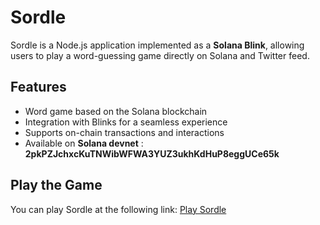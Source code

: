 # Sordle

Sordle is a Node.js application implemented as a **Solana Blink**, allowing users to play a word-guessing game directly on Solana and Twitter feed.

## Features
- Word game based on the Solana blockchain
- Integration with Blinks for a seamless experience
- Supports on-chain transactions and interactions
- Available on **Solana devnet** : **2pkPZJchxcKuTNWibWFWA3YUZ3ukhKdHuP8eggUCe65k**

## Play the Game

You can play Sordle at the following link:
[Play Sordle](https://dial.to/?action=solana-action%3Ahttps%3A%2F%2Fsordle.eskke.com%2F&cluster=devnet)








